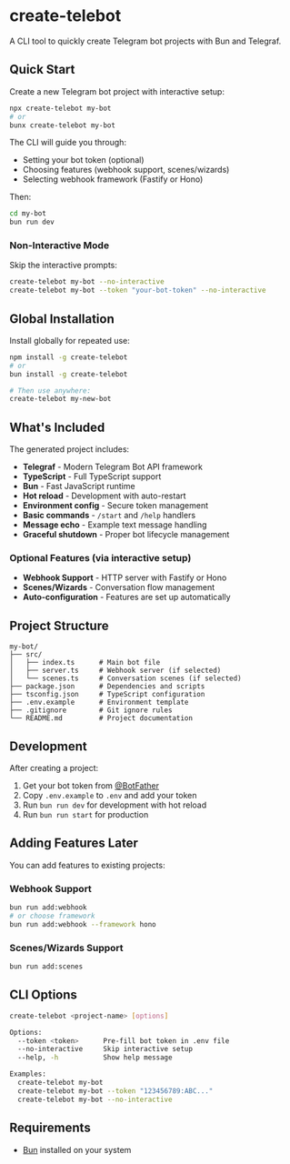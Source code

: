 # create-telebot

A CLI tool to quickly create Telegram bot projects with Bun and Telegraf.

## Quick Start

Create a new Telegram bot project with interactive setup:

```bash
npx create-telebot my-bot
# or
bunx create-telebot my-bot
```

The CLI will guide you through:
- Setting your bot token (optional)
- Choosing features (webhook support, scenes/wizards)
- Selecting webhook framework (Fastify or Hono)

Then:
```bash
cd my-bot
bun run dev
```

### Non-Interactive Mode

Skip the interactive prompts:

```bash
create-telebot my-bot --no-interactive
create-telebot my-bot --token "your-bot-token" --no-interactive
```

## Global Installation

Install globally for repeated use:

```bash
npm install -g create-telebot
# or
bun install -g create-telebot

# Then use anywhere:
create-telebot my-new-bot
```

## What's Included

The generated project includes:

- **Telegraf** - Modern Telegram Bot API framework
- **TypeScript** - Full TypeScript support
- **Bun** - Fast JavaScript runtime
- **Hot reload** - Development with auto-restart
- **Environment config** - Secure token management
- **Basic commands** - `/start` and `/help` handlers
- **Message echo** - Example text message handling
- **Graceful shutdown** - Proper bot lifecycle management

### Optional Features (via interactive setup)

- **Webhook Support** - HTTP server with Fastify or Hono
- **Scenes/Wizards** - Conversation flow management
- **Auto-configuration** - Features are set up automatically

## Project Structure

```
my-bot/
├── src/
│   ├── index.ts      # Main bot file
│   ├── server.ts     # Webhook server (if selected)
│   └── scenes.ts     # Conversation scenes (if selected)
├── package.json      # Dependencies and scripts
├── tsconfig.json     # TypeScript configuration
├── .env.example      # Environment template
├── .gitignore        # Git ignore rules
└── README.md         # Project documentation
```

## Development

After creating a project:

1. Get your bot token from [@BotFather](https://t.me/botfather)
2. Copy `.env.example` to `.env` and add your token
3. Run `bun run dev` for development with hot reload
4. Run `bun run start` for production

## Adding Features Later

You can add features to existing projects:

### Webhook Support

```bash
bun run add:webhook
# or choose framework
bun run add:webhook --framework hono
```

### Scenes/Wizards Support

```bash
bun run add:scenes
```

## CLI Options

```bash
create-telebot <project-name> [options]

Options:
  --token <token>      Pre-fill bot token in .env file
  --no-interactive     Skip interactive setup
  --help, -h           Show help message

Examples:
  create-telebot my-bot
  create-telebot my-bot --token "123456789:ABC..."
  create-telebot my-bot --no-interactive
```

## Requirements

- [Bun](https://bun.sh) installed on your system
